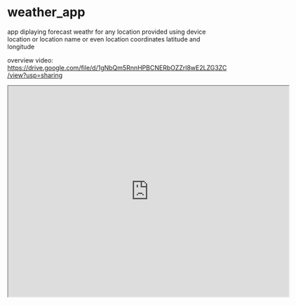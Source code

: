 # weather_app

app diplaying forecast weathr for any location provided using device location or location name or even location coordinates latitude and longitude

overview video: https://drive.google.com/file/d/1gNbQm5RnnHPBCNERbOZZrl8wE2LZG3ZC/view?usp=sharing

<!DOCTYPE html>
<html>
<body>
  
<iframe src="https://drive.google.com/file/d/1gNbQm5RnnHPBCNERbOZZrl8wE2LZG3ZC/preview" width="640" height="480" allow="autoplay"></iframe>

</body>
</html>
